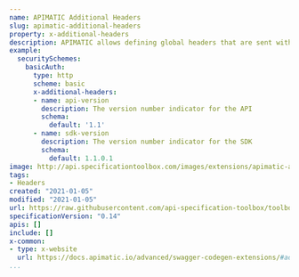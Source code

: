 ```yaml
---
name: APIMATIC Additional Headers
slug: apimatic-additional-headers
property: x-additional-headers
description: APIMATIC allows defining global headers that are sent with every API call using the Addition Headers extension. These headers are in addition to any headers required for authentication or defined as parameters. These headers can be specified inside the Security Scheme Object (v2, v3) using property name x-additional-headers.
example:
  securitySchemes:
    basicAuth:
      type: http
      scheme: basic
      x-additional-headers:
      - name: api-version
        description: The version number indicator for the API
        schema:
          default: '1.1'
      - name: sdk-version
        description: The version number indicator for the SDK
        schema:
          default: 1.1.0.1
image: http://api.specificationtoolbox.com/images/extensions/apimatic-additional-headers.png
tags:
- Headers
created: "2021-01-05"
modified: "2021-01-05"
url: https://raw.githubusercontent.com/api-specification-toolbox/toolbox/main/_extensions/
specificationVersion: "0.14"
apis: []
include: []
x-common:
- type: x-website
  url: https://docs.apimatic.io/advanced/swagger-codegen-extensions/#additional-headers
...
```


